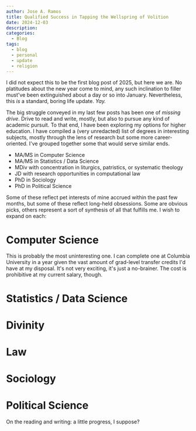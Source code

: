```yaml
---
author: Jose A. Ramos
title: Qualified Success in Tapping the Wellspring of Volition
date: 2024-12-03
description: 
categories:
  - Blog
tags:
  - blog
  - personal
  - update
  - religion
---
```


I did not expect this to be the first blog post of 2025, but here we are. No platitudes about the new year come to mind, any such inclination to filler must've been extinguished about a day or so into January. Nevertheless, this _is_ a standard, boring life update. _Yay._

The big struggle conveyed in my last few posts has been one of _missing drive_. Drive to read and write, mostly, but also to pursue any kind of academic pursuit. To that end, I have been exploring my options for higher education. I have compiled a (very unredacted) list of degrees in interesting subjects, mostly through the lens of research but some more career-oriented. I've grouped together some that would serve similar ends.

- MA/MS in Computer Science
- MA/MS in Statistics / Data Science
- MDiv with concentration in liturgics, patristics, or systematic theology
- JD with research opportunities in computational law
- PhD in Sociology
- PhD in Political Science

Some of these reflect pet interests of mine accrued within the past few months, but some of these reflect long-held obsessions. Some are obvious picks, others represent a sort of synthesis of all that fulfills me. I wish to expand on each:

# Computer Science

This is probably the most uninteresting one. I can complete one at Columbia University in a year given the vast amount of grad-level transfer credits I'd have at my disposal. It's not very exciting, it's just a no-brainer. The cost is prohibitive at my current salary, though. 

# Statistics / Data Science

# Divinity

# Law

# Sociology

# Political Science



On the reading and writing: a little progress, I suppose?


